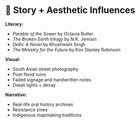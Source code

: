 # 🌱 Story + Aesthetic Influences

**Literary:**  
- *Parable of the Sower* by Octavia Butler  
- *The Broken Earth* trilogy by N.K. Jemisin  
- *Delhi: A Novel* by Khushwant Singh  
- *The Ministry for the Future* by Kim Stanley Robinson  

**Visual:**  
- South Asian street photography  
- Post-flood ruins  
- Faded signage and handwritten notes  
- Diwali lights + decay

**Narrative:**  
- Real-life oral history archives  
- Resistance zines  
- Indigenous mapmaking traditions  
